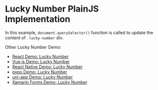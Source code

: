 # Lucky Number PlainJS Implementation
In this example, `document.querySelector()` function is called to update the content of `.lucky-number` div.

Other Lucky Number Demo:
- [React Demo: Lucky Number](https://github.com/ngsanluk/react-lucky-number)
- [Vue.js Demo: Lucky Number](https://github.com/ngsanluk/vue-lucky-number)
- [React Native Demo: Lucky Number](https://github.com/ngsanluk/RNLuckyNumber)
- [expo Demo: Lucky Number](https://github.com/ngsanluk/expo-lucky-number)
- [uni-app Demo: Lucky Number](https://github.com/ngsanluk/uniapp-lucky-number)
- [Xamarin Forms Demo: Lucky Number](https://github.com/ngsanluk/XamarinFormsLuckyNumber)
